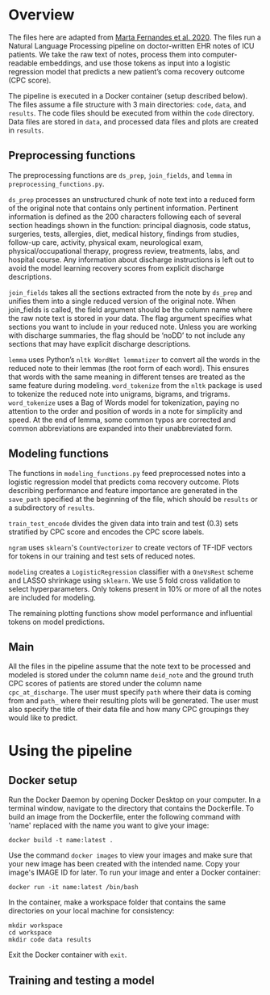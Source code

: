 # Overview

The files here are adapted from [Marta Fernandes et al. 2020](https://medinform.jmir.org/2021/2/e25457/). The files run a Natural Language Processing pipeline on doctor-written EHR notes of ICU patients. We take the raw text of notes, process them into computer-readable embeddings, and use those tokens as input into a logistic regression model that predicts a new patient’s coma recovery outcome (CPC score).

The pipeline is executed in a Docker container (setup described below). The files assume a file structure with 3 main directories: `code`, `data`, and `results`. The code files should be executed from within the `code` directory. Data files are stored in `data`, and processed data files and plots are created in `results`.

## Preprocessing functions

The preprocessing functions are `ds_prep`, `join_fields`, and `lemma` in `preprocessing_functions.py`. 

`ds_prep` processes an unstructured chunk of note text into a reduced form of the original note that contains only pertinent information. Pertinent information is defined as the 200 characters following each of several section headings shown in the function: principal diagnosis, code status, surgeries, tests, allergies, diet, medical history, findings from studies, follow-up care, activity, physical exam, neurological exam, physical/occupational therapy, progress review, treatments, labs, and hospital course. Any information about discharge instructions is left out to avoid the model learning recovery scores from explicit discharge descriptions. 

`join_fields` takes all the sections extracted from the note by `ds_prep` and unifies them into a single reduced version of the original note. When join_fields is called, the field argument should be the column name where the raw note text is stored in your data. The flag argument specifies what sections you want to include in your reduced note. Unless you are working with discharge summaries, the flag should be ‘noDD’ to not include any sections that may have explicit discharge descriptions. 

`lemma` uses Python’s `nltk WordNet lemmatizer` to convert all the words in the reduced note to their lemmas (the root form of each word). This ensures that words with the same meaning in different tenses are treated as the same feature during modeling. `word_tokenize` from the `nltk` package is used to tokenize the reduced note into unigrams, bigrams, and trigrams. `word_tokenize` uses a Bag of Words model for tokenization, paying no attention to the order and position of words in a note for simplicity and speed. At the end of lemma, some common typos are corrected and common abbreviations are expanded into their unabbreviated form. 

## Modeling functions

The functions in `modeling_functions.py` feed preprocessed notes into a logistic regression model that predicts coma recovery outcome. Plots describing performance and feature importance are generated in the `save_path` specified at the beginning of the file, which should be `results` or a subdirectory of `results`.  

`train_test_encode` divides the given data into train and test (0.3) sets stratified by CPC score and encodes the CPC score labels.

`ngram` uses `sklearn`'s `CountVectorizer` to create vectors of TF-IDF vectors for tokens in our training and test sets of reduced notes. 

`modeling` creates a `LogisticRegression` classifier with a `OneVsRest` scheme and LASSO shrinkage using `sklearn`. We use 5 fold cross validation to select hyperparameters. Only tokens present in 10% or more of all the notes are included for modeling. 

The remaining plotting functions show model performance and influential tokens on model predictions. 


## Main

All the files in the pipeline assume that the note text to be processed and modeled is stored under the column name `deid_note` and the ground truth CPC scores of patients are stored under the column name `cpc_at_discharge`. The user must specify `path` where their data is coming from and `path_` where their resulting plots will be generated. The user must also specify the title of their data file and how many CPC groupings they would like to predict. 

# Using the pipeline

## Docker setup

Run the Docker Daemon by opening Docker Desktop on your computer. In a terminal window, navigate to the directory that contains the Dockerfile. To build an image from the Dockerfile, enter the following command with 'name' replaced with the name you want to give your image:

    docker build -t name:latest .

Use the command `docker images` to view your images and make sure that your new image has been created with the intended name. Copy your image's IMAGE ID for later. To run your image and enter a Docker container:

    docker run -it name:latest /bin/bash

In the container, make a workspace folder that contains the same directories on your local machine for consistency:

    mkdir workspace
    cd workspace
    mkdir code data results

Exit the Docker container with `exit`. 

## Training and testing a model
